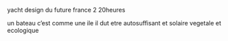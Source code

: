 yacht design du future france 2 20heures

un bateau c’est comme une ile il dut etre autosuffisant et solaire vegetale et ecologique
